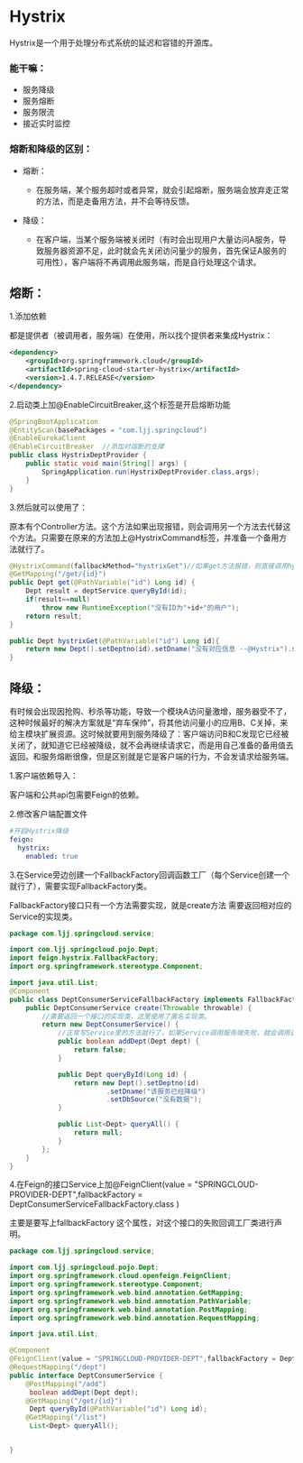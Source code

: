 # Hystrix

Hystrix是一个用于处理分布式系统的延迟和容错的开源库。

### 能干嘛：

- 服务降级
- 服务熔断
- 服务限流
- 接近实时监控  



### 熔断和降级的区别：

- 熔断：

   - 在服务端，某个服务超时或者异常，就会引起熔断，服务端会放弃走正常的方法，而是走备用方法，并不会等待反馈。

- 降级：
   - 在客户端，当某个服务端被关闭时（有时会出现用户大量访问A服务，导致服务器资源不足，此时就会先关闭访问量少的服务，首先保证A服务的可用性），客户端将不再调用此服务端，而是自行处理这个请求。

  

## 熔断：

1.添加依赖

都是提供者（被调用者，服务端）在使用，所以找个提供者来集成Hystrix：

```xml
<dependency>
    <groupId>org.springframework.cloud</groupId>
    <artifactId>spring-cloud-starter-hystrix</artifactId>
    <version>1.4.7.RELEASE</version>
</dependency>
```

2.启动类上加@EnableCircuitBreaker,这个标签是开启熔断功能

```java
@SpringBootApplication
@EntityScan(basePackages = "com.ljj.springcloud")
@EnableEurekaClient
@EnableCircuitBreaker  //添加对熔断的支撑
public class HystrixDeptProvider {
    public static void main(String[] args) {
        SpringApplication.run(HystrixDeptProvider.class,args);
    }
}
```

3.然后就可以使用了：

原本有个Controller方法。这个方法如果出现报错，则会调用另一个方法去代替这个方法。只需要在原来的方法加上@HystrixCommand标签，并准备一个备用方法就行了。

```java
@HystrixCommand(fallbackMethod="hystrixGet")//如果get方法报错，则直接调用hystrixGet方法
@GetMapping("/get/{id}")
public Dept get(@PathVariable("id") Long id) {
    Dept result = deptService.queryById(id);
    if(result==null)
        throw new RuntimeException("没有ID为"+id+"的用户");
    return result;
}

public Dept hystrixGet(@PathVariable("id") Long id){
    return new Dept().setDeptno(id).setDname("没有对应信息 --@Hystrix").setDbSource("no this data in database");
}
```

## 降级：

有时候会出现因抢购、秒杀等功能，导致一个模块A访问量激增，服务器受不了，这种时候最好的解决方案就是“弃车保帅”，将其他访问量小的应用B、C关掉，来给主模块扩展资源。这时候就要用到服务降级了：客户端访问B和C发现它已经被关闭了，就知道它已经被降级，就不会再继续请求它，而是用自己准备的备用值去返回。和服务熔断很像，但是区别就是它是客户端的行为，不会发请求给服务端。

1.客户端依赖导入：

客户端和公共api包需要Feign的依赖。

2.修改客户端配置文件

```yml
#开启Hystrix降级
feign:
  hystrix:
    enabled: true
```

3.在Service旁边创建一个FallbackFactory回调函数工厂（每个Service创建一个就行了），需要实现FallbackFactory类。

FallbackFactory接口只有一个方法需要实现，就是create方法 需要返回相对应的Service的实现类。

```java
package com.ljj.springcloud.service;

import com.ljj.springcloud.pojo.Dept;
import feign.hystrix.FallbackFactory;
import org.springframework.stereotype.Component;

import java.util.List;
@Component
public class DeptConsumerServiceFallbackFactory implements FallbackFactory {
    public DeptConsumerService create(Throwable throwable) {
        //需要返回一个接口的实现类，这里使用了匿名实现类。
        return new DeptConsumerService() {
			//正常写Service里的方法就行了，如果Service调用服务端失败，就会调用这些方法
            public boolean addDept(Dept dept) {
                return false;
            }

            public Dept queryById(Long id) {
                return new Dept().setDeptno(id)
                        .setDname("该服务已经降级")
                        .setDbSource("没有数据");
            }

            public List<Dept> queryAll() {
                return null;
            }
        };
    }
}
```

4.在Feign的接口Service上加@FeignClient(value = "SPRINGCLOUD-PROVIDER-DEPT",fallbackFactory = DeptConsumerServiceFallbackFactory.class )

主要是要写上fallbackFactory 这个属性，对这个接口的失败回调工厂类进行声明。

```java
package com.ljj.springcloud.service;

import com.ljj.springcloud.pojo.Dept;
import org.springframework.cloud.openfeign.FeignClient;
import org.springframework.stereotype.Component;
import org.springframework.web.bind.annotation.GetMapping;
import org.springframework.web.bind.annotation.PathVariable;
import org.springframework.web.bind.annotation.PostMapping;
import org.springframework.web.bind.annotation.RequestMapping;

import java.util.List;

@Component
@FeignClient(value = "SPRINGCLOUD-PROVIDER-DEPT",fallbackFactory = DeptConsumerServiceFallbackFactory.class )
@RequestMapping("/dept")
public interface DeptConsumerService {
    @PostMapping("/add")
     boolean addDept(Dept dept);
    @GetMapping("/get/{id}")
     Dept queryById(@PathVariable("id") Long id);
    @GetMapping("/list")
     List<Dept> queryAll();


}
```



